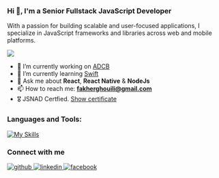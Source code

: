 <h3>Hi 👋, I'm a Senior Fullstack JavaScript Developer</h3>

<p>With a passion for building scalable and user-focused applications, I specialize in JavaScript frameworks and libraries across web and mobile platforms.</p>

![](https://komarev.com/ghpvc/?username=fakhergh)

- 🔭 I’m currently working on [ADCB](https://apps.apple.com/ae/app/adcb/id547172388)
- 🌱 I’m currently learning [Swift](https://www.swift.org/)
- 💬 Ask me about **React**, **React Native** & **NodeJs**
- 📫 How to reach me: **fakherghouili@gmail.com**
- 🎖️ JSNAD Certfied. [Show certificate](https://ti-user-certificates.s3.amazonaws.com/e0df7fbf-a057-42af-8a1f-590912be5460/f5f3d77f-c398-5c77-882b-1c2931c0d286-fakher-ghouili-openjs-nodejs-application-developer-jsnad-certificate.pdf)

<h3>Languages and Tools:</h3>

[![My Skills](https://skillicons.dev/icons?i=js,html,css,materialui,tailwind,bootstrap,react,next,gatsby,express,nest,jest,apollo,graphql,mongodb,postgres,mysql,docker,aws,netlify,vercel,heroku,git,github,gitlab,bitbucket,py,webstorm,androidstudio,pycharm)](https://skillicons.dev)

<h3>Connect with me</h3>
<div>
<a href="https://github.com/fakhergh" target="_blank">
<img src=https://img.shields.io/badge/github-%2324292e.svg?&style=for-the-badge&logo=github&logoColor=white alt=github style="margin-bottom: 5px;" />
</a>
<a href="https://www.linkedin.com/in/fakhergh" target="_blank">
<img src=https://img.shields.io/badge/linkedin-%231E77B5.svg?&style=for-the-badge&logo=linkedin&logoColor=white alt=linkedin style="margin-bottom: 5px;" />
</a>
<a href="mailto:fakherghouili@gmail.com" target="_blank">
<img src=https://img.shields.io/badge/Gmail-D14836?style=for-the-badge&logo=gmail&logoColor=white alt=facebook style="margin-bottom: 5px;" />
</a>  
</div>
